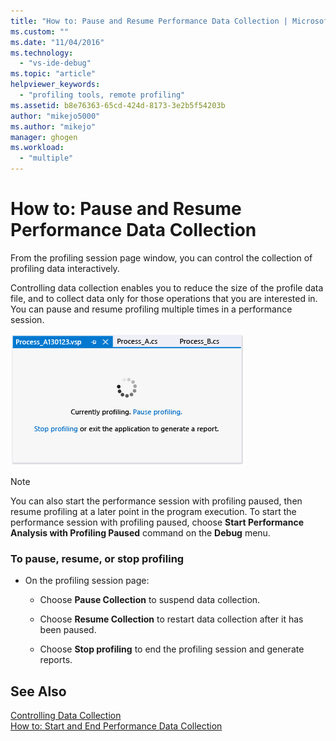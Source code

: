 ```yaml
---
title: "How to: Pause and Resume Performance Data Collection | Microsoft Docs"
ms.custom: ""
ms.date: "11/04/2016"
ms.technology: 
  - "vs-ide-debug"
ms.topic: "article"
helpviewer_keywords: 
  - "profiling tools, remote profiling"
ms.assetid: b8e76363-65cd-424d-8173-3e2b5f54203b
author: "mikejo5000"
ms.author: "mikejo"
manager: ghogen
ms.workload: 
  - "multiple"
---
```

# How to: Pause and Resume Performance Data Collection
From the profiling session page window, you can control the collection of profiling data interactively.  
  
 Controlling data collection enables you to reduce the size of the profile data file, and to collect data only for those operations that you are interested in. You can pause and resume profiling multiple times in a performance session.  
  
 ![Profiling session page](../profiling/media/prof_profilingsessionpage.png "PROF_ProfilingSessionPage")  
  
> [!NOTE]
>  You can also start the performance session with profiling paused, then resume profiling at a later point in the program execution. To start the performance session with profiling paused, choose **Start Performance Analysis with Profiling Paused** command on the **Debug** menu.  
  
### To pause,  resume, or stop profiling  
  
-   On the profiling session page:  
  
    -   Choose **Pause Collection** to suspend data collection.  
  
    -   Choose **Resume Collection** to restart data collection after it has been paused.  
  
    -   Choose **Stop profiling** to end the profiling session and generate reports.  
  
## See Also  
 [Controlling Data Collection](../profiling/controlling-data-collection.md)   
 [How to: Start and End Performance Data Collection](../profiling/how-to-start-and-end-performance-data-collection.md)